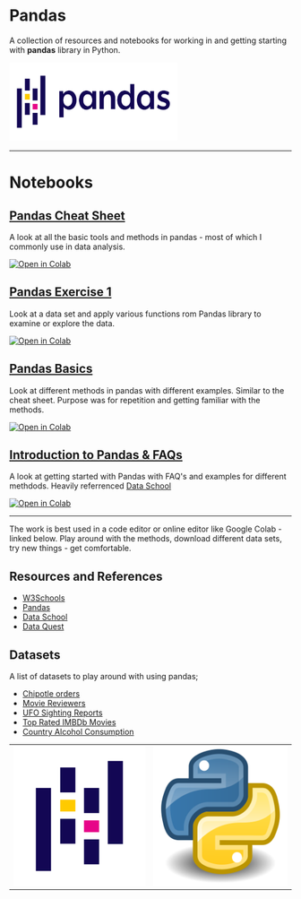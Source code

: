 # Pandas
A collection of resources and notebooks for working in and getting starting with **pandas** library in Python.

<img src="/img/Pandas_logo.png" width="300" height="140">

***
# Notebooks

## [Pandas Cheat Sheet](https://github.com/pavsingh7/Pandas/blob/main/pandas_cs.ipynb) 

A look at all the basic tools and methods in pandas - most of which I commonly use in data analysis. 

[![Open in Colab](https://colab.research.google.com/assets/colab-badge.svg)](https://colab.research.google.com/github/pavsingh7/Pandas/blob/master/pandas_cs.ipynb)

## [Pandas Exercise 1](https://github.com/pavsingh7/Pandas/blob/main/pandas_exercises.ipynb)

Look at a data set and apply various functions rom Pandas library to examine or explore the data.

[![Open in Colab](https://colab.research.google.com/assets/colab-badge.svg)](https://colab.research.google.com/github/pavsingh7/Pandas/blob/master/pandas_exercises.ipynb)


## [Pandas Basics](https://github.com/pavsingh7/Pandas/blob/main/pandas_basics.ipynb)

Look at different methods in pandas with different examples. Similar to the cheat sheet. Purpose was for repetition and getting familiar with the methods.

[![Open in Colab](https://colab.research.google.com/assets/colab-badge.svg)](https://colab.research.google.com/github/pavsingh7/Pandas/blob/master/pandas_basics.ipynb)


## [Introduction to Pandas & FAQs](https://github.com/pavsingh7/Pandas/blob/main/intro_to_Pandas.ipynb)

A look at getting started with Pandas with FAQ's and examples for different methdods. Heavily referrenced [Data School](https://www.dataschool.io)

[![Open in Colab](https://colab.research.google.com/assets/colab-badge.svg)](https://colab.research.google.com/github/pavsingh7/Pandas/blob/master/intro_to_Pandas.ipynb)

***

The work is best used in a code editor or online editor like Google Colab - linked below. Play around with the methods, download different data sets, try new things - get comfortable. 

## Resources and References

- [W3Schools](https://www.w3schools.com)
- [Pandas](https://pandas.pydata.org/docs/)
- [Data School](https://www.dataschool.io)
- [Data Quest](https://www.dataquest.io/blog/plot-dataframe-pandas/)

## Datasets

A list of datasets to  play around with using pandas;

- [Chipotle orders](http://bit.ly/chiporders)
- [Movie Reviewers](http://bit.ly/movieusers)
- [UFO Sighting Reports](http://bit.ly/uforeports)
- [Top Rated IMBDb Movies](http://bit.ly/imdbratings)
- [Country Alcohol Consumption](http://bit.ly/drinksbycountry)

<table>
  <tr>
    <td>
      <img src="/img/pandas.png" width="275" height="250">
    </td>
    <td>
      <img src="/img/python.png" width="280" height="250">
    </td>
</table>
